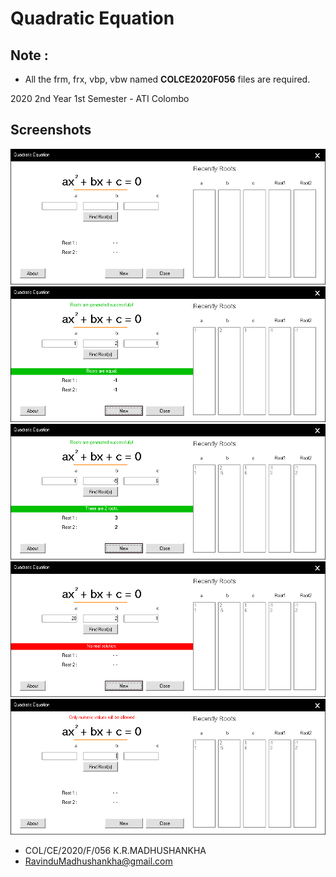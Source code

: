 # Quadratic Equation

## Note :
* All the frm, frx, vbp, vbw named **COLCE2020F056** files are required.

2020 2nd Year 1st Semester - ATI Colombo

## Screenshots

![ss.](/images/img/1.png)
![ss.](/images/img/2.png)
![ss.](/images/img/3.png)
![ss.](/images/img/4.png)
![ss.](/images/img/5.png)

* COL/CE/2020/F/056 K.R.MADHUSHANKHA
* RavinduMadhushankha@gmail.com
